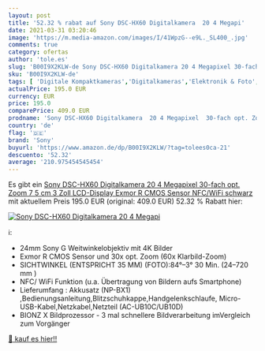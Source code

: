 ```yaml
---
layout: post
title: '52.32 % rabat auf Sony DSC-HX60 Digitalkamera  20 4 Megapi'
date: 2021-03-31 03:20:46
image: 'https://m.media-amazon.com/images/I/41WpzG--e9L._SL400_.jpg'
comments: true
category: ofertas
author: 'tole.es'
slug: 'B00I9X2KLW-de Sony DSC-HX60 Digitalkamera 20 4 Megapixel 30-fach opt....'
sku: 'B00I9X2KLW-de'
tags: [ 'Digitale Kompaktkameras','Digitalkameras','Elektronik & Foto','Kamera & Foto','sony', ]
actualPrice: 195.0 EUR
currency: EUR
price: 195.0
comparePrice: 409.0 EUR
prodname: 'Sony DSC-HX60 Digitalkamera  20 4 Megapixel  30-fach opt. Zoom  7 5 cm  3 Zoll  LCD-Display  Exmor R CMOS Sensor  NFC/WiFi  schwarz'
country: 'de'
flag: '🇩🇪'
brand: 'Sony'
buyurl: 'https://www.amazon.de/dp/B00I9X2KLW/?tag=tolees0ca-21'
descuento: '52.32'
average: '210.975454545454'
---
```


Es gibt ein [Sony DSC-HX60 Digitalkamera  20 4 Megapixel  30-fach opt. Zoom  7 5 cm  3 Zoll  LCD-Display  Exmor R CMOS Sensor  NFC/WiFi  schwarz](https://www.amazon.de/dp/B00I9X2KLW/?tag=tolees0ca-21) mit aktuellem Preis 195.0 EUR (original: 409.0 EUR) 52.32 % Rabatt hier:

[![Sony DSC-HX60 Digitalkamera  20 4 Megapi](https://m.media-amazon.com/images/I/41WpzG--e9L._SL400_.jpg)](https://www.amazon.de/dp/B00I9X2KLW/?tag=tolees0ca-21)

ℹ️:

- 24mm Sony G Weitwinkelobjektiv mit 4K Bilder
- Exmor R CMOS Sensor und 30x opt. Zoom (60x Klarbild-Zoom)
- SICHTWINKEL (ENTSPRICHT 35 MM) (FOTO):84°–3° 30 Min. (24–720 mm )
- NFC/ WiFi Funktion (u.a. Übertragung von Bildern aufs Smartphone)
- Lieferumfang : Akkusatz (NP-BX1) ,Bedienungsanleitung,Blitzschuhkappe,Handgelenkschlaufe, Micro-USB-Kabel,Netzkabel,Netzteil (AC-UB10C/UB10D)
- BIONZ X Bildprozessor - 3 mal schnellere Bildverarbeitung imVergleich zum Vorgänger

[🛒 kauf es hier!!](https://www.amazon.de/dp/B00I9X2KLW/?tag=tolees0ca-21)
